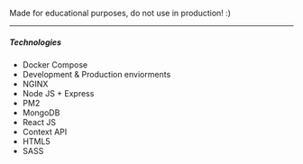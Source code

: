 Made for educational purposes, do not use in production! :)

----
##### Technologies
<p>
<ul>
<li>Docker Compose</li>
<li>Development & Production enviorments</li>
<li>NGINX</li>
<li>Node JS + Express</li>
<li>PM2</li>
<li>MongoDB</li>
<li>React JS</li>
<li>Context API</li>
<li>HTML5</li>
<li>SASS</li>
</ul>
</p>
